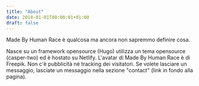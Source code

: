 ```yaml
---
title: "About"
date: 2018-01-01T00:00:01+01:00
draft: false
---
```


Made By Human Race è qualcosa ma ancora non sapremmo definire cosa.

Nasce su un framework opensource (Hugo) utilizza un tema opensource (casper-two) ed è hostato su Netlify.
L'avatar di Made By Human Race è di Freepik.
Non c'è pubblicità né tracking dei visitatori.
Se volete lasciare un messaggio, lasciate un messaggio nella sezione "contact" (link in fondo alla pagina).
